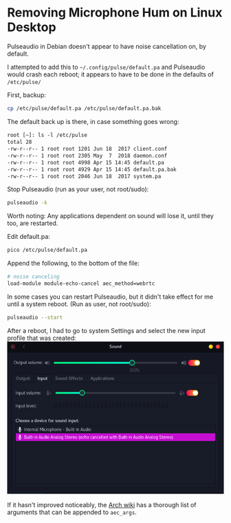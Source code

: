 # Removing Microphone Hum on Linux Desktop
Pulseaudio in Debian doesn't appear to have noise cancellation on, by default.

I attempted to add this to `~/.config/pulse/default.pa` and Pulseaudio would crash each reboot; it appears to have to be done in the defaults of `/etc/pulse/`

First, backup:
```bash
cp /etc/pulse/default.pa /etc/pulse/default.pa.bak
```

The default back up is there, in case something goes wrong:
```text
root [~]: ls -l /etc/pulse
total 28
-rw-r--r-- 1 root root 1201 Jun 18  2017 client.conf
-rw-r--r-- 1 root root 2305 May  7  2018 daemon.conf
-rw-r--r-- 1 root root 4998 Apr 15 14:45 default.pa
-rw-r--r-- 1 root root 4929 Apr 15 14:45 default.pa.bak
-rw-r--r-- 1 root root 2046 Jun 18  2017 system.pa
```

Stop Pulseaudio (run as your user, not root/sudo):
```bash
pulseaudio -k
```
Worth noting: Any applications dependent on sound will lose it, until they too, are restarted.

Edit default.pa:
```bash
pico /etc/pulse/default.pa
```

Append the following, to the bottom of the file:
```bash
# noise canceling
load-module module-echo-cancel aec_method=webrtc
```

In some cases you can restart Pulseaudio, but it didn't take effect for me until a system reboot. (Run as user, not root/sudo):
```bash
pulseaudio --start
```

After a reboot, I had to go to system Settings and select the new input profile that was created:
![Sound profile](img/sound-profile.png)

If it hasn't improved noticeably, the [Arch wiki](https://wiki.archlinux.org/index.php/PulseAudio/Troubleshooting) has a thorough list of arguments that can be appended to `aec_args`.
